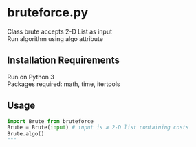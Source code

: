 # bruteforce.py
Class brute accepts 2-D List as input <br />
Run algorithm using algo attribute

## Installation Requirements

Run on Python 3 <br />
Packages required: math, time, itertools

## Usage

```python
import Brute from bruteforce
Brute = Brute(input) # input is a 2-D list containing costs
Brute.algo()
"""
